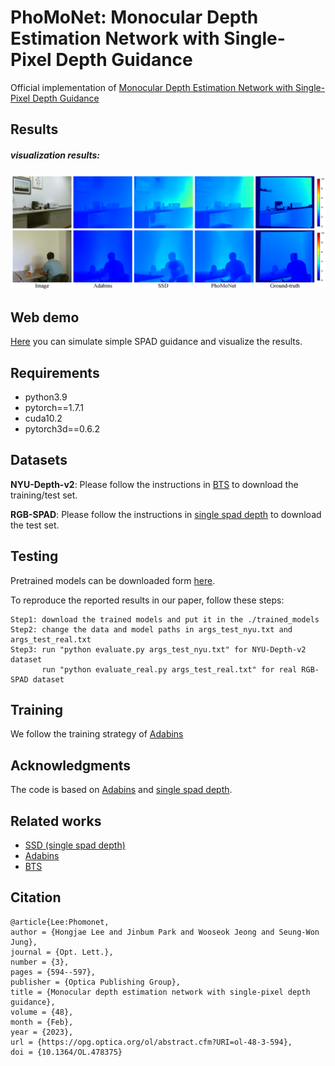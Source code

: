 # PhoMoNet: Monocular Depth Estimation Network with Single-Pixel Depth Guidance
Official implementation of [Monocular Depth Estimation Network with Single-Pixel Depth Guidance](https://doi.org/10.1364/OL.478375)

## Results

##### visualization results:
<img src="https://github.com/jimmy9704/PhoMoNet/blob/main/image/Result.png" width="800"/>

## Web demo
[Here](https://e01f-163-152-183-111.jp.ngrok.io) you can simulate simple SPAD guidance and visualize the results.

## Requirements
* python3.9
* pytorch==1.7.1
* cuda10.2
* pytorch3d==0.6.2

## Datasets
**NYU-Depth-v2**: Please follow the instructions in [BTS](https://github.com/cleinc/bts) to download the training/test set.

**RGB-SPAD**: Please follow the instructions in [single spad depth](https://github.com/computational-imaging/single_spad_depth) to download the test set.

## Testing
Pretrained models can be downloaded form [here](https://www.dropbox.com/s/tswsg84ga76yq9x/PhoMoNet_adabins.pt?dl=0).

To reproduce the reported results in our paper, follow these steps:
```
Step1: download the trained models and put it in the ./trained_models
Step2: change the data and model paths in args_test_nyu.txt and args_test_real.txt
Step3: run "python evaluate.py args_test_nyu.txt" for NYU-Depth-v2 dataset
       run "python evaluate_real.py args_test_real.txt" for real RGB-SPAD dataset
```

## Training
We follow the training strategy of [Adabins](https://github.com/shariqfarooq123/AdaBins)

## Acknowledgments
The code is based on [Adabins](https://github.com/shariqfarooq123/AdaBins) and [single spad depth](https://github.com/computational-imaging/single_spad_depth).

## Related works
* [SSD (single spad depth)](https://github.com/computational-imaging/single_spad_depth)
* [Adabins](https://github.com/shariqfarooq123/AdaBins)
* [BTS](https://github.com/cleinc/bts)

## Citation
```
@article{Lee:Phomonet,
author = {Hongjae Lee and Jinbum Park and Wooseok Jeong and Seung-Won Jung},
journal = {Opt. Lett.},
number = {3},
pages = {594--597},
publisher = {Optica Publishing Group},
title = {Monocular depth estimation network with single-pixel depth guidance},
volume = {48},
month = {Feb},
year = {2023},
url = {https://opg.optica.org/ol/abstract.cfm?URI=ol-48-3-594},
doi = {10.1364/OL.478375}
```
